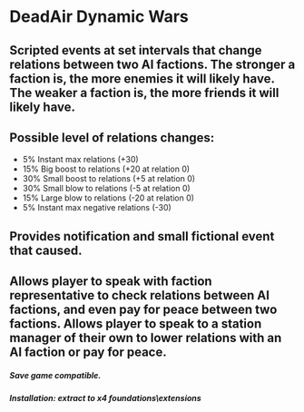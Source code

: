 # DeadAir Dynamic Wars

## Scripted events at set intervals that change relations between two AI factions. The stronger a faction is, the more enemies it will likely have. The weaker a faction is, the more friends it will likely have.

## Possible level of relations changes:
- 5% Instant max relations (+30)
- 15% Big boost to relations (+20 at relation 0)
- 30% Small boost to relations (+5 at relation 0)
- 30% Small blow to relations (-5 at relation 0)
- 15% Large blow to relations (-20 at relation 0)
- 5% Instant max negative relations (-30)

## Provides notification and small fictional event that caused.

## Allows player to speak with faction representative to check relations between AI factions, and even pay for peace between two factions. Allows player to speak to a station manager of their own to lower relations with an AI faction or pay for peace.

##### Save game compatible.
##### Installation: extract to x4 foundations\extensions
